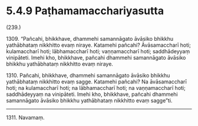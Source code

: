 # 5.4.9 Paṭhamamacchariyasutta

(239.)

1309\. “Pañcahi, bhikkhave, dhammehi samannāgato āvāsiko bhikkhu yathābhataṃ nikkhitto evaṃ niraye. Katamehi pañcahi? Āvāsamaccharī hoti; kulamaccharī hoti; lābhamaccharī hoti; vaṇṇamaccharī hoti; saddhādeyyaṃ vinipāteti. Imehi kho, bhikkhave, pañcahi dhammehi samannāgato āvāsiko bhikkhu yathābhataṃ nikkhitto evaṃ niraye.

1310\. Pañcahi, bhikkhave, dhammehi samannāgato āvāsiko bhikkhu yathābhataṃ nikkhitto evaṃ sagge. Katamehi pañcahi? Na āvāsamaccharī hoti; na kulamaccharī hoti; na lābhamaccharī hoti; na vaṇṇamaccharī hoti; saddhādeyyaṃ na vinipāteti. Imehi kho, bhikkhave, pañcahi dhammehi samannāgato āvāsiko bhikkhu yathābhataṃ nikkhitto evaṃ sagge”ti.

---

1311\. Navamaṃ.
